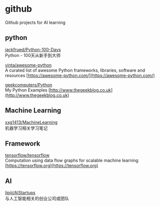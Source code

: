 
# github

Github projects for AI learning  


## python

[jackfrued/Python-100-Days](https://github.com/jackfrued/Python-100-Days)  
Python - 100天从新手到大师  

[vinta/awesome-python](https://github.com/vinta/awesome-python)  
A curated list of awesome Python frameworks, libraries, software and resources [https://awesome-python.com/](https://awesome-python.com/)  

[geekcomputers/Python](https://github.com/geekcomputers/Python)  
My Python Examples [http://www.thegeekblog.co.uk](http://www.thegeekblog.co.uk)  


## Machine Learning

[xxg1413/MachineLearning](https://github.com/xxg1413/MachineLearning)  
机器学习相关学习笔记  


## Framework

[tensorflow/tensorflow](https://github.com/tensorflow/tensorflow)  
Computation using data flow graphs for scalable machine learning [https://tensorflow.org](https://tensorflow.org)  


## AI

[lipiji/AIStartups](https://github.com/lipiji/AIStartups)  
与人工智能相关的创业公司或团队  
